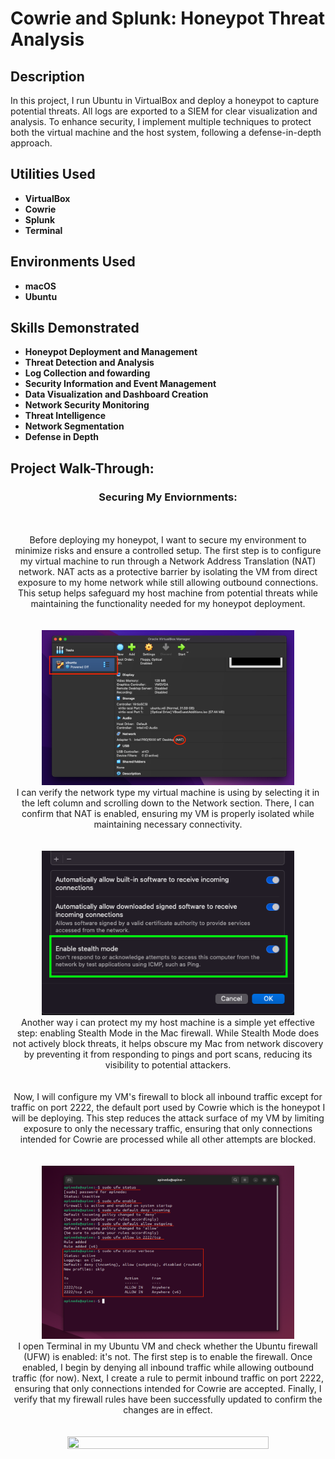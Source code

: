 # Cowrie and Splunk: Honeypot Threat Analysis
<h2>Description</h2>
In this project, I run Ubuntu in VirtualBox and deploy a honeypot to capture potential threats. All logs are exported to a SIEM for clear visualization and analysis. To enhance security, I implement multiple techniques to protect both the virtual machine and the host system, following a defense-in-depth approach.
<br />


<h2>Utilities Used</h2>

- <b>VirtualBox</b> 
- <b>Cowrie</b>
- <b>Splunk</b>
- <b>Terminal</b>

<h2>Environments Used</h2>

- <b>macOS</b>
- <b>Ubuntu</b>

<h2>Skills Demonstrated</h2>

- <b>Honeypot Deployment and Management</b>
- <b>Threat Detection and Analysis</b>
- <b>Log Collection and fowarding</b>
- <b>Security Information and Event Management</b>
- <b>Data Visualization and Dashboard Creation</b>
- <b>Network Security Monitoring</b>
- <b>Threat Intelligence</b>
- <b>Network Segmentation</b>
- <b>Defense in Depth</b>

<h2>Project Walk-Through:</h2>


<h3 align="center">Securing My Enviornments:</h3>
<p align="center">
<br />
<br />
Before deploying my honeypot, I want to secure my environment to minimize risks and ensure a controlled setup. The first step is to configure my virtual machine to run through a Network Address Translation (NAT) network. NAT acts as a protective barrier by isolating the VM from direct exposure to my home network while still allowing outbound connections. This setup helps safeguard my host machine from potential threats while maintaining the functionality needed for my honeypot deployment.<br />
<br />
<br />
<img src="https://github.com/AndresPineda-CySec/Cowrie-and-Splunk-Honeypot-Threat-Analysis/blob/main/Images/Ensure%20NAT%20is%20enabled.png?raw=true" height="80%" width="80%"/> <br />
I can verify the network type my virtual machine is using by selecting it in the left column and scrolling down to the Network section. There, I can confirm that NAT is enabled, ensuring my VM is properly isolated while maintaining necessary connectivity.<br />
<br />
<br />
<img src="https://github.com/AndresPineda-CySec/Cowrie-and-Splunk-Honeypot-Threat-Analysis/blob/main/Images/Stealth_scan.png?raw=true" height="80%" width="80%"/> <br />
Another way i can protect my my host machine is a simple yet effective step: enabling Stealth Mode in the Mac firewall. While Stealth Mode does not actively block threats, it helps obscure my Mac from network discovery by preventing it from responding to pings and port scans, reducing its visibility to potential attackers.<br />
<br />
<br />
Now, I will configure my VM's firewall to block all inbound traffic except for traffic on port 2222, the default port used by Cowrie which is the honeypot I will be deploying. This step reduces the attack surface of my VM by limiting exposure to only the necessary traffic, ensuring that only connections intended for Cowrie are processed while all other attempts are blocked.<br />
<br />
<br />
<img src="https://github.com/AndresPineda-CySec/Cowrie-and-Splunk-Honeypot-Threat-Analysis/blob/main/Images/firewallConfig.png?raw=true" height="80%" width="80%"/> <br />
I open Terminal in my Ubuntu VM and check whether the Ubuntu firewall (UFW) is enabled: it's not. The first step is to enable the firewall. Once enabled, I begin by denying all inbound traffic while allowing outbound traffic (for now). Next, I create a rule to permit inbound traffic on port 2222, ensuring that only connections intended for Cowrie are accepted. Finally, I verify that my firewall rules have been successfully updated to confirm the changes are in effect.<br />
<br />
<br />
<img src="" height="80%" width="80%"/> <br />


